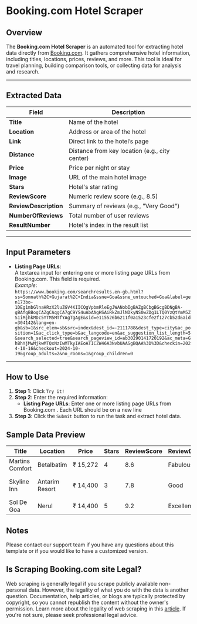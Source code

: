# Booking.com Hotel Scraper

## Overview

The **Booking.com Hotel Scraper** is an automated tool for extracting hotel data directly from [Booking.com](https://www.booking.com). It gathers comprehensive hotel information, including titles, locations, prices, reviews, and more. This tool is ideal for travel planning, building comparison tools, or collecting data for analysis and research.

---

## Extracted Data

| **Field**             | **Description**                                |
|-----------------------|------------------------------------------------|
| **Title**             | Name of the hotel                              |
| **Location**          | Address or area of the hotel                   |
| **Link**              | Direct link to the hotel’s page                |
| **Distance**          | Distance from key location (e.g., city center) |
| **Price**             | Price per night or stay                        |
| **Image**             | URL of the main hotel image                    |
| **Stars**             | Hotel's star rating                            |
| **ReviewScore**       | Numeric review score (e.g., 8.5)               |
| **ReviewDescription** | Summary of reviews (e.g., "Very Good")         |
| **NumberOfReviews**   | Total number of user reviews                   |
| **ResultNumber**      | Hotel's index in the result list               |

---
## Input Parameters

- **Listing Page URLs**:  
  A textarea input for entering one or more listing page URLs from Booking.com. This field is required.  
  *Example*:  
  `https://www.booking.com/searchresults.en-gb.html?ss=Somnath%2C+Gujarat%2C+India&ssne=Goa&ssne_untouched=Goa&label=gen173bo-1DEg1mbGlnaHRzX2luZGV4KIICQgVpbmRleEgJWANobIgBAZgBCbgBGcgBDNgBA-gBAfgBBogCAZgCAqgCA7gC9YS4uAbAAgHSAiRkZmJlNDkyNS0wZDg1LTQ0YzQtYmM5ZS1iMjhkMDc5YTM5MTfYAgTgAgE&sid=e115526b6211f0a1523cfe2f127cb52d&aid=304142&lang=en-gb&sb=1&src_elem=sb&src=index&dest_id=-2111788&dest_type=city&ac_position=1&ac_click_type=b&ac_langcode=en&ac_suggestion_list_length=5&search_selected=true&search_pageview_id=ab30290141720192&ac_meta=GhBhYjMwMjkwMTQxNzIwMTkyIAEoATICZW46A3NvbUAASgBQAA%3D%3D&checkin=2024-10-16&checkout=2024-10-19&group_adults=2&no_rooms=1&group_children=0`

---

## How to Use

1. **Step 1**: Click `Try it!`
2. **Step 2**: Enter the required information:
   - **Listing Page URLs**: Enter one or more listing page URLs from Booking.com . 
   Each URL should be on a new line
3. **Step 3**: Click the `Submit` button to run the task and extract hotel data.

## Sample Data Preview


| **Title**        | **Location**       | **Price** | **Stars** | **ReviewScore**  | **ReviewDescription**  | **Distance**      | **NumberOfReviews**  | **Link**  | **Image** | **ResultNumber** |
|------------------|--------------------|-----------|-----------|------------------|------------------------|-------------------|----------------------|-----------|-----------|------------------|
| Martins Comfort  | Betalbatim         | ₹ 15,272  | 4         | 8.6              | Fabulous               | No Distance       | 1,024                | [View](#) | [View](#) | 1                |
| Skyline Inn      | Antarim Resort     | ₹ 14,400  | 3         | 7.8              | Good                   | 200 m from center | 850                  | [View](#) | [View](#) | 2                |
| Sol De Goa       | Nerul              | ₹ 14,400  | 5         | 9.2              | Excellent              | No Distance       | 3,200                | [View](#) | [View](#) | 3                |

## Notes

Please contact our support team if you have any questions about this template or if you would like to have a customized version.

## Is Scraping Booking.com site Legal?

Web scraping is generally legal if you scrape publicly available non-personal data. However, the legality of what you do with the data is another question. Documentation, help articles, or blogs are typically protected by copyright, so you cannot republish the content without the owner's permission. Learn more about the legality of web scraping in this [article](#). If you're not sure, please seek professional legal advice.
